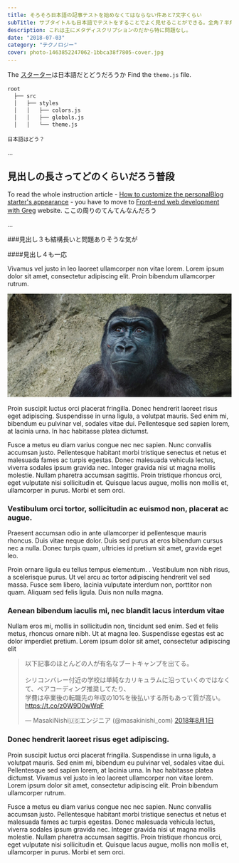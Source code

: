 ```yaml
---
title: そろそろ日本語の記事テストを始めなくてはならない件あと7文字くらい
subTitle: サブタイトルも日本語でテストをすることでよく見せることができる。全角７半角7そしてAlphabetを入れてみる
description: これは主にメタディスクリプションのだから特に問題なし。
date: "2018-07-03"
category: "テクノロジー"
cover: photo-1463852247062-1bbca38f7805-cover.jpg
---
```


The [スターター](/gatsby-starter-personal-blog/)は日本語だとどうだろうか
Find the `theme.js` file.

```text
root
  ├── src
  │   ├── styles
  │   │   ├── colors.js
  │   │   ├── globals.js
  │   │   └── theme.js

日本語はどう？
```

...

## 見出しの長さってどのくらいだろう普段

To read the whole instruction article - [How to customize the personalBlog starter's appearance](https://dev.greglobinski.com/customize-personal-blog-starter/) - you have to move to [Front-end web development with Greg](https://dev.greglobinski.com) website.
ここの周りのてんてんなんだろう

...

###見出し３も結構長いと問題ありそうな気が

####見出し４も一応

Vivamus vel justo in leo laoreet ullamcorper non vitae lorem. Lorem ipsum dolor sit amet, consectetur adipiscing elit. Proin bibendum ullamcorper rutrum.

![unsplash.com](./photo-1463852247062-1bbca38f7805.jpg)

Proin suscipit luctus orci placerat fringilla. Donec hendrerit laoreet risus eget adipiscing. Suspendisse in urna ligula, a volutpat mauris. Sed enim mi, bibendum eu pulvinar vel, sodales vitae dui. Pellentesque sed sapien lorem, at lacinia urna. In hac habitasse platea dictumst.

Fusce a metus eu diam varius congue nec nec sapien. Nunc convallis accumsan justo. Pellentesque habitant morbi tristique senectus et netus et malesuada fames ac turpis egestas. Donec malesuada vehicula lectus, viverra sodales ipsum gravida nec. Integer gravida nisi ut magna mollis molestie. Nullam pharetra accumsan sagittis. Proin tristique rhoncus orci, eget vulputate nisi sollicitudin et. Quisque lacus augue, mollis non mollis et, ullamcorper in purus. Morbi et sem orci.

### Vestibulum orci tortor, sollicitudin ac euismod non, placerat ac augue.

Praesent accumsan odio in ante ullamcorper id pellentesque mauris rhoncus. Duis vitae neque dolor. Duis sed purus at eros bibendum cursus nec a nulla. Donec turpis quam, ultricies id pretium sit amet, gravida eget leo.

Proin ornare ligula eu tellus tempus elementum. . Vestibulum non nibh risus, a scelerisque purus. Ut vel arcu ac tortor adipiscing hendrerit vel sed massa. Fusce sem libero, lacinia vulputate interdum non, porttitor non quam. Aliquam sed felis ligula. Duis non nulla magna.

### Aenean bibendum iaculis mi, nec blandit lacus interdum vitae

Nullam eros mi, mollis in sollicitudin non, tincidunt sed enim. Sed et felis metus, rhoncus ornare nibh. Ut at magna leo. Suspendisse egestas est ac dolor imperdiet pretium. Lorem ipsum dolor sit amet, consectetur adipiscing elit

<blockquote class="twitter-tweet" data-lang="ja"><p lang="ja" dir="ltr">以下記事のほとんどの人が有名なブートキャンプを出てる。<br><br>シリコンバレー付近の学校は単純なカリキュラムに沿っていくのではなくて、ペアコーディング推奨してたり、<br>学費は卒業後の転職先の年収の10%を後払いする所もあって質が高い。<a href="https://t.co/z0W9D0wWqF">https://t.co/z0W9D0wWqF</a></p>&mdash; MasakiNishi🇺🇸エンジニア (@masakinishi_com) <a href="https://twitter.com/masakinishi_com/status/1024448121609191424?ref_src=twsrc%5Etfw">2018年8月1日</a></blockquote>

### Donec hendrerit laoreet risus eget adipiscing.

Proin suscipit luctus orci placerat fringilla. Suspendisse in urna ligula, a volutpat mauris. Sed enim mi, bibendum eu pulvinar vel, sodales vitae dui. Pellentesque sed sapien lorem, at lacinia urna. In hac habitasse platea dictumst. Vivamus vel justo in leo laoreet ullamcorper non vitae lorem. Lorem ipsum dolor sit amet, consectetur adipiscing elit. Proin bibendum ullamcorper rutrum.

Fusce a metus eu diam varius congue nec nec sapien. Nunc convallis accumsan justo. Pellentesque habitant morbi tristique senectus et netus et malesuada fames ac turpis egestas. Donec malesuada vehicula lectus, viverra sodales ipsum gravida nec. Integer gravida nisi ut magna mollis molestie. Nullam pharetra accumsan sagittis. Proin tristique rhoncus orci, eget vulputate nisi sollicitudin et. Quisque lacus augue, mollis non mollis et, ullamcorper in purus. Morbi et sem orci.
